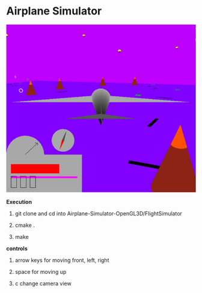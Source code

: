 Airplane Simulator
===================

![Image of Yaktocat](https://raw.githubusercontent.com/VisveshS/Airplane-Simulator-OpenGL3D/master/FlightSimulator/plane.png)

**Execution**
 
 1. git clone and cd into Airplane-Simulator-OpenGL3D/FlightSimulator

 2. cmake .

 3. make

**controls**

 1. arrow keys for moving front, left, right

 2. space for moving up

 3. c change camera view
